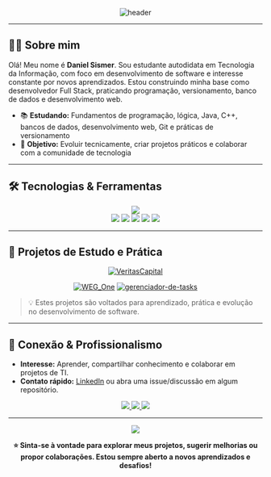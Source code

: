 <p align="center">
  <img src="https://capsule-render.vercel.app/api?type=waving&color=0:1a1a1a,100:ff2323&height=180&section=header&text=Bem-vindo%20ao%20meu%20GitHub!&fontSize=36&fontColor=FFFFFF&fontWeight=bold" alt="header" />
</p>

---

## 👨‍💻 Sobre mim

Olá! Meu nome é **Daniel Sismer**. Sou estudante autodidata em Tecnologia da Informação, com foco em desenvolvimento de software e interesse constante por novos aprendizados. Estou construindo minha base como desenvolvedor Full Stack, praticando programação, versionamento, banco de dados e desenvolvimento web.

- 📚 **Estudando:** Fundamentos de programação, lógica, Java, C++, bancos de dados, desenvolvimento web, Git e práticas de versionamento
- 🌱 **Objetivo:** Evoluir tecnicamente, criar projetos práticos e colaborar com a comunidade de tecnologia

---

## 🛠️ Tecnologias & Ferramentas

<div align="center">
  <img src="https://skillicons.dev/icons?i=java,cpp,html,css,mysql,postgres,git,linux,maven&theme=dark" /><br>
  <img src="https://img.shields.io/badge/Full%20Stack-1a1a1a?style=for-the-badge&logo=code&logoColor=FF2323"/>
  <img src="https://img.shields.io/badge/Front--End-FF2323?style=for-the-badge&logo=html5&logoColor=ffffff"/>
  <img src="https://img.shields.io/badge/Back--End-1a1a1a?style=for-the-badge&logo=java&logoColor=FF2323"/>
  <img src="https://img.shields.io/badge/Banco%20de%20Dados-FF2323?style=for-the-badge&logo=mysql&logoColor=ffffff"/>
  <img src="https://img.shields.io/badge/Versionamento-1a1a1a?style=for-the-badge&logo=git&logoColor=FF2323"/>
</div>

---

## 🚩 Projetos de Estudo e Prática

<div align="center">

[![VeritasCapital](https://github-readme-stats.vercel.app/api/pin/?username=danielSismer&repo=VeritasCapital&theme=radical&hide_border=true)](https://github.com/danielSismer/VeritasCapital)

[![WEG_One](https://github-readme-stats.vercel.app/api/pin/?username=danielSismer&repo=WEG_One&theme=radical&hide_border=true)](https://github.com/danielSismer/WEG_One)
[![gerenciador-de-tasks](https://github-readme-stats.vercel.app/api/pin/?username=danielSismer&repo=gerenciador-de-tasks&theme=radical&hide_border=true)](https://github.com/danielSismer/gerenciador-de-tasks)

</div>

> 💡 Estes projetos são voltados para aprendizado, prática e evolução no desenvolvimento de software.

---

## 🤝 Conexão & Profissionalismo

- **Interesse:** Aprender, compartilhar conhecimento e colaborar em projetos de TI.
- **Contato rápido:** [LinkedIn](https://www.linkedin.com/in/daniel-sismer) ou abra uma issue/discussão em algum repositório.

<div align="center">
  <a href="https://instagram.com/7nielz" target="_blank">
    <img src="https://img.shields.io/badge/Instagram-@daniel.sismer-1a1a1a?style=for-the-badge&logo=instagram&logoColor=FF2323" />
  </a>
  <a href="https://github.com/danielSismer" target="_blank">
    <img src="https://img.shields.io/badge/GitHub-danielSismer-1a1a1a?style=for-the-badge&logo=github&logoColor=FF2323" />
  </a>
  <a href="mailto:daniel.sismer@gmail.com" target="_blank">
    <img src="https://img.shields.io/badge/Email-daniel.sismer@gmail.com-FF2323?style=for-the-badge&logo=gmail&logoColor=ffffff" />
  </a>
</div>

---

<p align="center">
  <img src="https://capsule-render.vercel.app/api?type=waving&color=0:1a1a1a,100:ff2323&height=100&section=footer"/>
</p>

<p align="center">
  <b>⭐ Sinta-se à vontade para explorar meus projetos, sugerir melhorias ou propor colaborações. Estou sempre aberto a novos aprendizados e desafios!</b>
</p>
